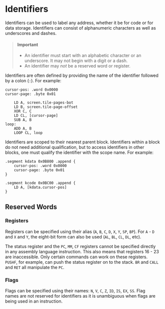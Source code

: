 # Identifiers

Identifiers can be used to label any address, whether it be for code or for data storage. Identifiers can consist of alphanumeric characters as well as underscores and dashes.

> #### Important
>
> * An identifier must start with an alphabetic character or an underscore. It may not begin with a digit or a dash.
> * An identifier may _not_ be a reserved word or register.

Identifiers are often defined by providing the name of the identifier followed by a colon \(`:`\). For example:

```text
cursor-pos: .word 0x0000
cursor-page: .byte 0x01

    LD A, screen.tile-pages-bot
    LD B, screen.tile-page-offset
    XOR C, C
    LD CL, [cursor-page]
    SUB A, B
loop:
    ADD A, B
    LOOP CL, loop
```

Identifiers are scoped to their nearest parent block. Identifiers within a block do not need additional qualification, but to access identifiers in other blocks, one must qualify the identifier with the scope name. For example:

```text
.segment kdata 0x0B800 .append {
    cursor-pos: .word 0x0000
    cursor-page: .byte 0x01
}

.segment kcode 0x0BC00 .append {
    LD A, [kdata.cursor-pos]
}
```

## Reserved Words

### Registers

Registers can be specified using their alias \(`A`, `B`, `C`, `D`, `X`, `Y`, `SP`, `BP`\). For `A` - `D` and `X` and `Y`, the eight-bit form can also be used \(`AL`, `BL`, `CL`, `DL`, etc\).

The status register and the `PC`, `MM`, `CF` registers cannot be specified directly in any assembly language instruction. This also means that registers 16 - 23 are inaccessible. Only certain commands can work on these registers. `PUSHF`, for example, can push the status register on to the stack. `BR` and `CALL` and `RET` all manipulate the `PC`.

### Flags

Flags can be specified using their names: `N`, `V`, `C`, `Z`, `ID`, `IS`, `EX`, `SS`. Flag names are not reserved for identifiers as it is unambiguous when flags are being used in an instruction.

